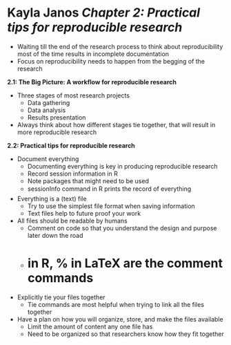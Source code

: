 Kayla Janos 
**_Chapter 2: Practical tips for reproducible research_**
========================================================
* Waiting till the end of the research process to think about reproducibility most of the time results in incomplete documentation
* Focus on reproducibility needs to happen from the begging of the research 

**2.1: The Big Picture: A workflow for reproducible research**

* Three stages of most research projects
  * Data gathering
  * Data analysis
  * Results presentation
* Always think about how different stages tie together, that will result in more reproducible research

**2.2: Practical tips for reproducible research**
* Document everything
  * Documenting everything is key in producing reproducible research
  * Record session information in R 
  * Note packages that might need to be used 
  * sessionInfo command in R prints the record of everything
* Everything is a (text) file
  * Try to use the simplest file format when saving information
  * Text files help to future proof your work
* All files should be readable by humans
  * Comment on code so that you understand the design and purpose later down the road 
  * # in R, % in LaTeX are the comment commands
* Explicitly tie your files together
  * Tie commands are most helpful when trying to link all the files together 
* Have a plan on how you will organize, store, and make the files available 
  * Limit the amount of content any one file has 
  * Need to be organized so that researchers know how they fit together 
